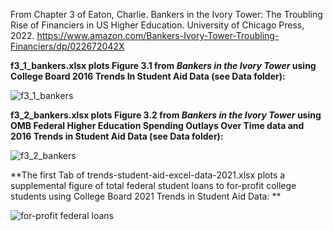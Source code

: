 From Chapter 3 of Eaton, Charlie. Bankers in the Ivory Tower: The Troubling Rise of Financiers in US Higher Education. University of Chicago Press, 2022. https://www.amazon.com/Bankers-Ivory-Tower-Troubling-Financiers/dp/022672042X

**f3_1_bankers.xlsx plots Figure 3.1 from *Bankers in the Ivory Tower* using College Board 2016 Trends In Student Aid Data (see Data folder):**

![f3_1_bankers](https://user-images.githubusercontent.com/6294571/168411157-8bb194db-c36c-4276-863a-2c64dccee618.png)

**f3_2_bankers.xlsx plots Figure 3.2 from *Bankers in the Ivory Tower* using OMB Federal Higher Education Spending Outlays Over Time data and 2016 Trends in Student Aid Data (see Data folder):**

![f3_2_bankers](https://user-images.githubusercontent.com/6294571/168411233-8a185ade-7561-4ac3-9057-843fb4b32aad.png)

**The first Tab of trends-student-aid-excel-data-2021.xlsx plots a supplemental figure of total federal student loans to for-profit college students using College Board 2021 Trends in Student Aid Data: **

![for-profit federal loans](https://user-images.githubusercontent.com/6294571/168509425-3b7f6f7d-7cee-4836-8df5-4e38de01e649.png)
